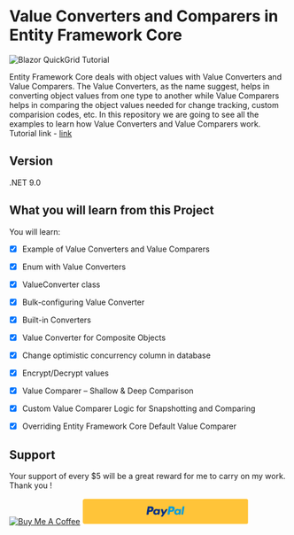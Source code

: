 # Value Converters and Comparers in Entity Framework Core

<img src="https://www.yogihosting.com/wp-content/uploads/2024/09/Blazor-QuickGrid.png" alt="Blazor QuickGrid Tutorial"  title="Blazor QuickGrid Tutorial">

Entity Framework Core deals with object values with Value Converters and Value Comparers. The Value Converters, as the name suggest, helps in converting object values from one type to another while Value Comparers helps in comparing the object values needed for change tracking, custom comparision codes, etc. In this repository we are going to see all the examples to learn how Value Converters and Value Comparers work. Tutorial link - <a href="https://www.yogihosting.com/value-converters-comparers-entity-framework-core/" target="_blank">link</a>

## Version
.NET 9.0

## What you will learn from this Project
You will learn:

- [x] Example of Value Converters and Value Comparers
- [x] Enum with Value Converters
- [x] ValueConverter class
- [x] Bulk-configuring Value Converter
- [x] Built-in Converters
- [x] Value Converter for Composite Objects
- [x] Change optimistic concurrency column in database
- [x] Encrypt/Decrypt values
- [x] Value Comparer – Shallow & Deep Comparison
- [x] Custom Value Comparer Logic for Snapshotting and Comparing
- [x] Overriding Entity Framework Core Default Value Comparer 
 

## Support

Your support of every $5 will be a great reward for me to carry on my work. Thank you !

<a href="https://www.buymeacoffee.com/YogYogi" target="_blank"><img src="https://cdn.buymeacoffee.com/buttons/v2/default-yellow.png" alt="Buy Me A Coffee" width="200"  style="height: 60px !important;width: 200px !important;" ></a>
<a href="https://www.paypal.com/paypalme/yogihosting" target="_blank"><img src="https://raw.githubusercontent.com/yogyogi/yogyogi/main/paypal.png" alt="Paypal Me" width="300"></a>

